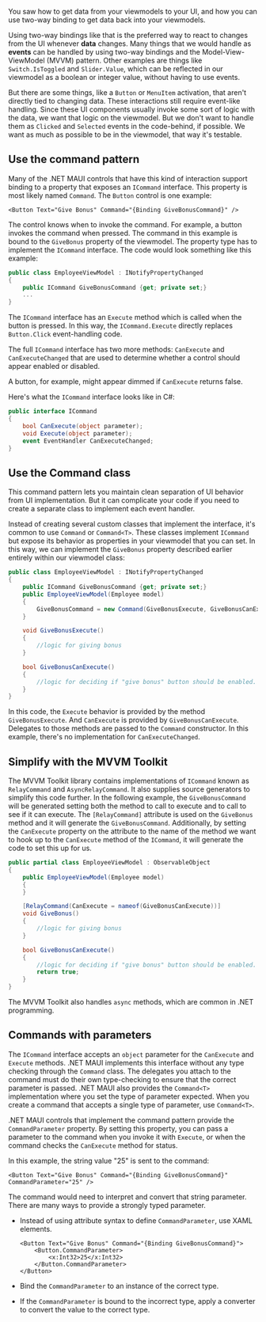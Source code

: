 You saw how to get data from your viewmodels to your UI, and how you can use two-way binding to get data back into your viewmodels.

Using two-way bindings like that is the preferred way to react to changes from the UI whenever **data** changes. Many things that we would handle as **events** can be handled by using two-way bindings and the Model-View-ViewModel (MVVM) pattern. Other examples are things like `Switch.IsToggled` and `Slider.Value`, which can be reflected in our viewmodel as a boolean or integer value, without having to use events.

But there are some things, like a `Button` or `MenuItem` activation, that aren't directly tied to changing data. These interactions still require event-like handling. Since these UI components usually invoke some sort of logic with the data, we want that logic on the viewmodel. But we don't want to handle them as `Clicked` and `Selected` events in the code-behind, if possible. We want as much as possible to be in the viewmodel, that way it's testable.

## Use the command pattern

Many of the .NET MAUI controls that have this kind of interaction support binding to a property that exposes an `ICommand` interface. This property is most likely named `Command`. The `Button` control is one example:

```xaml
<Button Text="Give Bonus" Command="{Binding GiveBonusCommand}" />
```

The control knows when to invoke the command. For example, a button invokes the command when pressed. The command in this example is bound to the `GiveBonus` property of the viewmodel. The property type has to implement the `ICommand` interface. The code would look something like this example:

```csharp
public class EmployeeViewModel : INotifyPropertyChanged
{
    public ICommand GiveBonusCommand {get; private set;}
    ...
}
```

The `ICommand` interface has an `Execute` method which is called when the button is pressed. In this way, the `ICommand.Execute` directly replaces `Button.Click` event-handling code.

The full `ICommand` interface has two more methods: `CanExecute` and `CanExecuteChanged` that are used to determine whether a control should appear enabled or disabled.

A button, for example, might appear dimmed if `CanExecute` returns false.

Here's what the `ICommand` interface looks like in C#:

```csharp
public interface ICommand
{
    bool CanExecute(object parameter);
    void Execute(object parameter);
    event EventHandler CanExecuteChanged;
}
```

## Use the Command class

This command pattern lets you maintain clean separation of UI behavior from UI implementation. But it can complicate your code if you need to create a separate class to implement each event handler.

Instead of creating several custom classes that implement the interface, it's common to use `Command` or `Command<T>`. These classes implement `ICommand` but expose its behavior as properties in your viewmodel that you can set. In this way, we can implement the `GiveBonus` property described earlier entirely within our viewmodel class:

```csharp
public class EmployeeViewModel : INotifyPropertyChanged
{
    public ICommand GiveBonusCommand {get; private set;}
    public EmployeeViewModel(Employee model)
    {
        GiveBonusCommand = new Command(GiveBonusExecute, GiveBonusCanExecute)
    }

    void GiveBonusExecute()
    {
        //logic for giving bonus
    }

    bool GiveBonusCanExecute()
    {
        //logic for deciding if "give bonus" button should be enabled.
    }
}
```

In this code, the `Execute` behavior is provided by the method `GiveBonusExecute`. And `CanExecute` is provided by `GiveBonusCanExecute`. Delegates to those methods are passed to the `Command` constructor. In this example, there's no implementation for `CanExecuteChanged`.

## Simplify with the MVVM Toolkit

The MVVM Toolkit library contains implementations of `ICommand` known as `RelayCommand` and `AsyncRelayCommand`. It also supplies source generators to simplify this code further. In the following example, the `GiveBonusCommand` will be generated setting both the method to call to execute and to call to see if it can execute. The `[RelayCommand]` attribute is used on the `GiveBonus` method and it will generate the `GiveBonusCommand`. Additionally, by setting the `CanExecute` property on the attribute to the name of the method we want to hook up to the `CanExecute` method of the `ICommand`, it will generate the code to set this up for us.

```csharp
public partial class EmployeeViewModel : ObservableObject
{
    public EmployeeViewModel(Employee model)
    {
    }

    [RelayCommand(CanExecute = nameof(GiveBonusCanExecute))]
    void GiveBonus()
    {
        //logic for giving bonus
    }

    bool GiveBonusCanExecute()
    {
        //logic for deciding if "give bonus" button should be enabled.
        return true;
    }
}
```


The MVVM Toolkit also handles `async` methods, which are common in .NET programming.

## Commands with parameters

The `ICommand` interface accepts an `object` parameter for the `CanExecute` and `Execute` methods. .NET MAUI implements this interface without any type checking through the `Command` class. The delegates you attach to the command must do their own type-checking to ensure that the correct parameter is passed. .NET MAUI also provides the `Command<T>` implementation where you set the type of parameter expected. When you create a command that accepts a single type of parameter, use `Command<T>`.

.NET MAUI controls that implement the command pattern provide the `CommandParameter` property. By setting this property, you can pass a parameter to the command when you invoke it with `Execute`, or when the command checks the `CanExecute` method for status.

In this example, the string value "25" is sent to the command:

```xaml
<Button Text="Give Bonus" Command="{Binding GiveBonusCommand}" CommandParameter="25" />
```

The command would need to interpret and convert that string parameter. There are many ways to provide a strongly typed parameter.

- Instead of using attribute syntax to define `CommandParameter`, use XAML elements.

  ```xaml
  <Button Text="Give Bonus" Command="{Binding GiveBonusCommand}">
      <Button.CommandParameter>
          <x:Int32>25</x:Int32>
      </Button.CommandParameter>
  </Button>
  ```

- Bind the `CommandParameter` to an instance of the correct type.

- If the `CommandParameter` is bound to the incorrect type, apply a converter to convert the value to the correct type.
